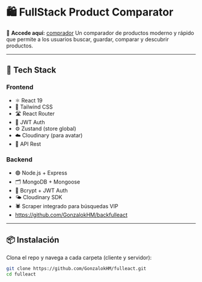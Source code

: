 # 🛍️ FullStack Product Comparator

🔗 **Accede aquí:** [comprador](https://fulleact.vercel.app/)
Un comparador de productos moderno y rápido que permite a los usuarios buscar, guardar, comparar y descubrir productos.

---

## 🚀 Tech Stack

### Frontend

- ⚛️ React 19
- 🧵 Tailwind CSS
- 🛣️ React Router
- 🔐 JWT Auth
- ⚙️ Zustand (store global)
- ☁️ Cloudinary (para avatar)
- 🍃 API Rest

### Backend

- 🟢 Node.js + Express
- 🗂️ MongoDB + Mongoose
- 🔐 Bcrypt + JWT Auth
- 🌤️ Cloudinary SDK
- 🕷️ Scraper integrado para búsquedas VIP
- https://github.com/GonzalokHM/backfulleact

---

## 📦 Instalación

Clona el repo y navega a cada carpeta (cliente y servidor):

```bash
git clone https://github.com/GonzalokHM/fulleact.git
cd fulleact
```
